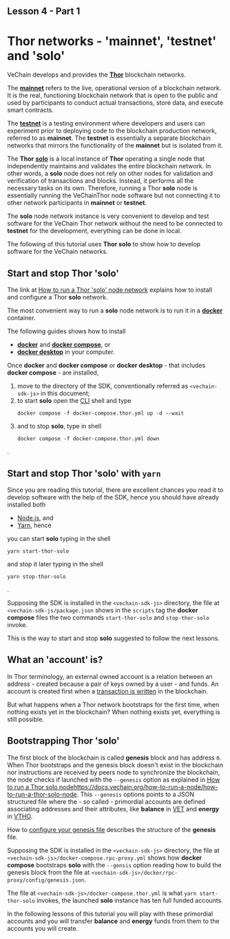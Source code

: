 ## Lesson 4 - Part 1

# Thor networks - 'mainnet', 'testnet' and 'solo'

VeChain develops and provides the **[Thor](https://docs.vechain.org/core-concepts/networks)** blockchain networks.

The **[mainnet](https://docs.vechain.org/core-concepts/networks/mainnet)**
refers to the live, operational version of a blockchain network.
It is the real, functioning blockchain network that is open to the public
and used by participants to conduct actual transactions, store data, and execute smart contracts.

The **[testnet](https://docs.vechain.org/core-concepts/networks/testnet)**
is a testing environment where developers and users can experiment prior
to deploying code to the blockchain production network, referred to as **mainnet**.
The **testnet** is essentially a separate blockchain networks that
mirrors the functionality of the **mainnet** but is isolated from it.

The **Thor** **[solo](https://docs.vechain.org/core-concepts/networks/thor-solo-node)** is a local
instance of **Thor** operating a single node that independently maintains and validates the entire blockchain network.
In other words, a **solo** node does not rely on other nodes for validation and verification of transactions and blocks.
Instead, it performs all the necessary tasks on its own.
Therefore, running a Thor **solo** node is essentially running the VeChainThor node software but not connecting it
to other network participants in **mainnet** or **testnet**.

The **solo** node network instance is very convenient to develop and test software for the VeChain Thor network
without the need to be connected to **testnet** for the development, everything can be done in local.

The following of this tutorial uses **Thor solo** to show how to develop software for the VeChain networks.

## Start and stop Thor 'solo'

The link at [How to run a Thor 'solo' node network](https://docs.vechain.org/how-to-run-a-node/how-to-run-a-thor-solo-node)
explains how to install and configure a Thor **solo** network.

The most convenient way to run a **solo** node network is to run it in a
**[docker](https://docs.vechain.org/how-to-run-a-node/how-to-run-a-thor-solo-node#docker-containerized-convenience)**
container.

The following guides shows how to install
 - **[docker](https://docs.docker.com/get-started/get-docker/)**
   and **[docker compose](https://docs.docker.com/compose/install/)**, or
 - **[docker desktop](https://docs.docker.com/desktop/)**
in your computer.

Once **docker** and **docker compose** or **docker desktop** - that includes **docker compose** - are installed,

1. move to the directory of the SDK, conventionally referred as `<vechain-sdk-js>` in this document;
2. to start **solo** open the [CLI](https://en.wikipedia.org/wiki/Command-line_interface) shell and type
   ```shell
   docker compose -f docker-compose.thor.yml up -d --wait
   ```
3. and to stop **solo**, type in shell
   ```shell
   docker compose -f docker-compose.thor.yml down
   ```
.

## Start and stop Thor 'solo' with `yarn`

Since you are reading this tutorial, there are excellent chances you read it to develop software with the help of the
SDK, hence you should have already installed both
- [Node.js](https://nodejs.org/en/learn/getting-started/how-to-install-nodejs), and
- [Yarn](https://classic.yarnpkg.com/en/docs/install), hence

you can start **solo** typing in the shell

```shell
yarn start-thor-solo
```

and stop it later typing in the shell

```shell
yarn stop-thor-solo 
```
.

Supposing the SDK is installed in the `<vechain-sdk-js>` directory,
the file at `<vechain-sdk-js/package.json` shows in the `scripts` tag the **docker compose** files the
two commands `start-thor-solo` and `stop-thor-solo` invoke.

This is the way to start and stop **solo** suggested to follow the next lessons.

## What an 'account' is?

In Thor terminology, an external owned account is a relation between an address - created because a pair of keys
owned by a user - and funds.
An account is created first when a
[transaction is written](https://docs.vechain.org/developer-resources/how-to-build-on-vechain/write-data/transactions)
in the blockchain.

But what happens when a Thor network bootstraps for the first time, when nothing exists yet in the blockchain?
When nothing exists yet, everything is still possible.

## Bootstrapping Thor 'solo'

The first block of the blockchain is called **genesis** block and has address `0`.
When Thor bootstraps and the genesis block doesn't exist in the blockchain nor instructions are received by
peers node to synchronize the blockchain, the node checks if launched with the
`--genesis` option as explained in
[How to run a Thor solo node]()https://docs.vechain.org/how-to-run-a-node/how-to-run-a-thor-solo-node.
This `--genesis` options points to a JSON structured file where the - so called - primordial accounts are defined
associating addresses and their attributes, like
**balance** in [VET](https://docs.vechain.org/introduction-to-vechain/dual-token-economic-model/vechain-vet) and
**energy** in [VTHO](https://docs.vechain.org/introduction-to-vechain/dual-token-economic-model/vethor-vtho).

How to [configure your genesis file](https://docs.vechain.org/how-to-run-a-node/custom-network#configure-your-genesis-file)
describes the structure of the **genesis** file.

Supposing the SDK is installed in the `<vechain-sdk-js>` directory,
the file at `<vechain-sdk-js>/docker-compose.rpc-proxy.yml` shows how **docker compose** bootstraps **solo**
with the `--gensis` option reading how to build the genesis block from the file at
`<vechain-sdk-js>/docker/rpc-proxy/config/genesis.json`.

The file at `<vechain-sdk-js>/docker-compose.thor.yml` is what `yarn start-thor-solo` invokes, the launched
**solo** instance has ten full funded accounts.

In the following lessons of this tutorial you will play with these primordial accounts and you will transfer **balance**
and **energy** funds from them to the accounts you will create.

